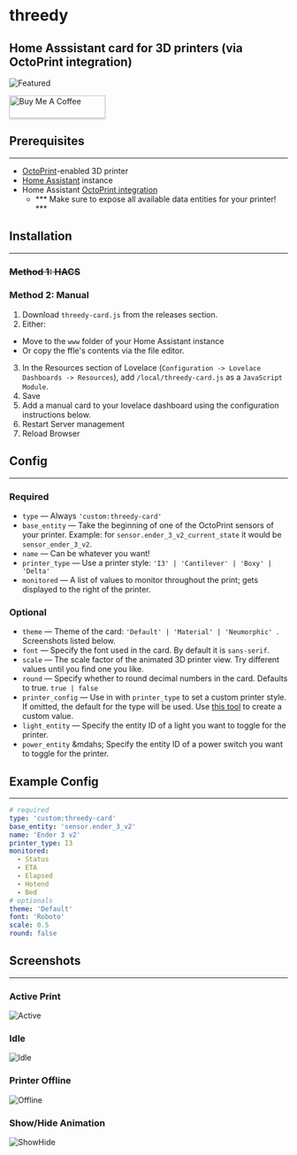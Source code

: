 
# threedy
## Home Asssistant card for 3D printers (via OctoPrint integration)


![Featured](https://github.com/dangreco/threedy/raw/master/screenshots/active.png)

<a href="https://www.buymeacoffee.com/dangreco" target="_blank"><img src="https://www.buymeacoffee.com/assets/img/custom_images/orange_img.png" alt="Buy Me A Coffee" style="height: 41px !important;width: 174px !important;box-shadow: 0px 3px 2px 0px rgba(190, 190, 190, 0.5) !important;-webkit-box-shadow: 0px 3px 2px 0px rgba(190, 190, 190, 0.5) !important;" ></a>

## Prerequisites
---
- [OctoPrint](https://octoprint.org/)-enabled 3D printer
- [Home Assistant](https://www.home-assistant.io/) instance
- Home Assistant [OctoPrint integration](https://www.home-assistant.io/integrations/octoprint/)
  - *** Make sure to expose all available data entities for your printer! ***


## Installation
---
### ~~Method 1: HACS~~

### Method 2: Manual

1. Download ```threedy-card.js``` from the releases section.
2. Either:
  * Move to the ```www``` folder of your Home Assistant instance
  * Or copy the ffle's contents via the file editor.
3. In the Resources section of Lovelace (```Configuration -> Lovelace Dashboards -> Resources```), add ```/local/threedy-card.js``` as a ```JavaScript Module```.
4. Save
5. Add a manual card to your lovelace dashboard using the configuration instructions below.
6. Restart Server management
7. Reload Browser


## Config
---

### Required

- ```type``` &mdash; Always ```'custom:threedy-card'```
- ```base_entity``` &mdash; Take the beginning of one of the OctoPrint sensors of your printer. Example: for ```sensor.ender_3_v2_current_state``` it would be ```sensor_ender_3_v2```.
- ```name``` &mdash; Can be whatever you want!
- ```printer_type``` &mdash; Use a  printer style: ```'I3' | 'Cantilever' | 'Boxy' | 'Delta' ```
- ```monitored``` &mdash; A list of values to monitor throughout the print; gets displayed to the right of the printer.

### Optional

- ```theme``` &mdash; Theme of the card: ```'Default' | 'Material' | 'Neumorphic' ```. Screenshots listed below.
- ```font``` &mdash; Specify the font used in the card. By default it is ```sans-serif```.
- ```scale``` &mdash; The scale factor of the animated 3D printer view. Try different values until you find one you like.
- ```round``` &mdash; Specify whether to round decimal numbers in the card. Defaults to true. ```true | false```
- ```printer_config``` &mdash; Use in with ```printer_type``` to set a custom printer style. If omitted, the default for the type will be used. Use [this tool](https://google.com) to create a custom value.
- ```light_entity``` &mdash; Specify the entity ID of a light you want to toggle for the printer.
- ```power_entity``` &mdahs; Specify the entity ID of a power switch you want to toggle for the printer.

## Example Config
---

```yaml
# required
type: 'custom:threedy-card'
base_entity: 'sensor.ender_3_v2'
name: 'Ender 3 v2'
printer_type: I3
monitored:
  - Status
  - ETA
  - Elapsed
  - Hotend
  - Bed
# optionals  
theme: 'Default'
font: 'Roboto'
scale: 0.5
round: false 
```


## Screenshots
---

### Active Print

![Active](https://github.com/dangreco/threedy/raw/master/screenshots/active.png)

### Idle

![Idle](https://github.com/dangreco/threedy/raw/master/screenshots/idle.png)

### Printer Offline

![Offline](https://github.com/dangreco/threedy/raw/master/screenshots/offline.png)

### Show/Hide Animation

![ShowHide](https://media.giphy.com/media/14VgtFSulJkOaRiZFo/giphy.gif)

